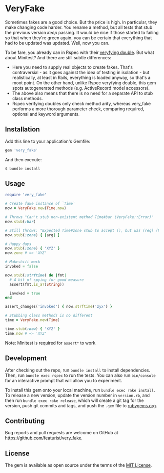 # VeryFake

Sometimes fakes are a good choice. But the price is high. In particular, they make changing code harder. You rename a method, but all tests that stub the previous version _keep_ passing. It would be nice if those started to failing so that when they're green again, you can be certain that everything that had to be updated was updated. Well, now you can.

To be fare, you already can in Rspec with their [veryfying double](https://relishapp.com/rspec/rspec-mocks/v/3-9/docs/verifying-doubles). But what about Minitest? And there are still subtle differences:

- Here you need to supply real objects to create fakes. That's contraversial - as it goes against the idea of testing in isolation - but realistically, at least in Rails, everything is loaded anyway, so that's a moot point. On the other hand, unlike Rspec veryfying double, this gem spots autogenerated methods (e.g. ActiveRecord model accessors).
- The above also means that there is no need for a separate API to stub class methods.
- Rspec verifying doubles only check method arity, whereas very_fake performs a more thorough parameter check, comparing required, optional and keyword arguments.

## Installation

Add this line to your application's Gemfile:

```ruby
gem 'very_fake'
```

And then execute:

    $ bundle install

## Usage

```ruby
require 'very_fake'

# Create fake instance of `Time`
now = VeryFake.new(Time.now)

# Throws "Can't stub non-existent method Time#bar (VeryFake::Error)"
now.stub(:bar)

# Still throws: "Expected Time#zone stub to accept (), but was (req) (VeryFake::Error)"
now.stub(:zone) { |arg| }

# Happy days
now.stub(:zone) { 'XYZ' }
now.zone # => 'XYZ'

# Makeshift mock
invoked = false

now.stub(:strftime) do |fmt|
  # A bit of spying for good measure
  assert(fmt.is_a?(String))

  invoked = true
end

assert_changes('invoked') { now.strftime('zyx') }

# Stubbing class methods is no different
time = VeryFake.new(Time)

time.stub(:now) { 'XYZ' }
time.now # => 'XYZ'
```

Note: Minitest is required for `assert*` to work.

## Development

After checking out the repo, run `bundle install` to install dependencies. Then, run `bundle exec rspec` to run the tests. You can also run `bin/console` for an interactive prompt that will allow you to experiment.

To install this gem onto your local machine, run `bundle exec rake install`. To release a new version, update the version number in `version.rb`, and then run `bundle exec rake release`, which will create a git tag for the version, push git commits and tags, and push the `.gem` file to [rubygems.org](https://rubygems.org).

## Contributing

Bug reports and pull requests are welcome on GitHub at https://github.com/featurist/very_fake.

## License

The gem is available as open source under the terms of the [MIT License](https://opensource.org/licenses/MIT).

